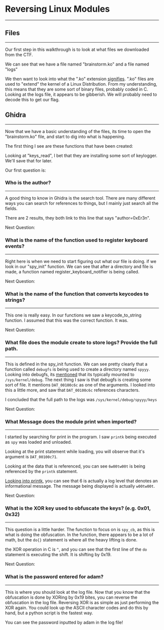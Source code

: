 # Reversing Linux Modules
---

## Files
---

Our first step in this walkthrough is to look at what files we downloaded from the CTF.

We can see that we have a file named "brainstorm.ko" and a file named "logs"

 

We then want to look into what the ".ko" extension [signifies](https://docs.legato.io/latest/getStartedKO.html). ".ko" files are used to "extend" the kernel of a Linux Distribution.  From my understanding, this means that they are some sort of binary files, probably coded in C.
<br>
Looking at the logs file, it appears to be gibberish. We will probably need to decode this to get our flag.

 
 
## Ghidra
---
 
Now that we have a basic understanding of the files, its time to open the "brainstorm.ko" file, and start to dig into what is happening. 

The first thing I see are these functions that have been created:
 

 
Looking at "keys_read", I bet that they are installing some sort of keylogger. We'll save that for later.
 
 
Our first question is: 
 
 
### **Who is the author?**
---
 
A good thing to know in Ghidra is the search tool. There are many different ways you can search for references to things, but I mainly just search all the fields.
 
 
 
There are 2 results, they both link to this line that says "author=0xEr3n".
 
 
 
Next Question:
 
 
### **What is the name of the function used to register keyboard events?**
---
 
Right here is when we need to start figuring out what our file is doing. if we look in our "spy_init" function. We can see that after a directory and file is made, a function named register_keyboard_notifier is being called. 
 
 

Next Question:
 
 
### **What is the name of the function that converts keycodes to strings?**
---
 
This one is really easy. In our functions we saw a keycode_to_string function. I assumed that this was the correct function. It was.
 
 
 
Next Question:
 
 
### What file does the module create to store logs? Provide the full path.
---
 
This is defined in the spy_init function. We can see pretty clearly that a function called `debugfs` is being used to create a directory named `spyyy`. Looking into debugfs, its [mentioned](https://docs.kernel.org/filesystems/debugfs.html) that its typically mounted to `/sys/kernel/debug`. The next thing I saw is that debugfs is creating some sort of file. It mentions `DAT_00100c6c` as one of the arguments. I looked into this a little more, and saw that `DAT_00100c6c` references characters.
 
 
 
I concluded that the full path to the logs was `/sys/kernel/debug/spyyy/keys`
 
Next Question:
 
 
### **What Message does the module print when imported?**
---
 
I started by searching for print in the program. I saw `printk` being executed as `spy` was loaded and unloaded.
 
 
 
Looking at the print statement while loading, you will observe that it's argument is `DAT_00100c71`.
 
 
 
Looking at the data that is referenced, you can see `6w00tw00t` is being referenced by the `printk` statement.
 
 
 
[Looking into printk](https://en.wikipedia.org/wiki/Printk), you can see that 6 is actually a log level that denotes an informational message. The message being displayed is actually `w00tw00t`.
 
Next Question:
 
 
### **What is the XOR key used to obfuscate the keys? (e.g. 0x01, 0x32)**
---
 
This question is a little harder. The function to focus on is `spy_cb`, as this is what is doing the obfuscation. In the function, there appears to be a lot of math, but the `do{}` statement is where all the heavy lifting is done. 
 
 
 
the XOR operation in C is `^`, and you can see that the first line of the `do` statement is executing the shift. It is shifting by 0x19.
 
Next Question:
 
 
### **What is the password entered for adam?**
---
 
This is where you should look at the log file. Now that you know that the obfuscation is done by XORing by 0x19 bites, you can reverse the obfuscation in the log file. Reversing XOR is as simple as just performing the XOR again. You could look up the ASCII character codes and do this by hand, but a python script is the fastest way.
 
 
 
You can see the password inputted by adam in the log file!
